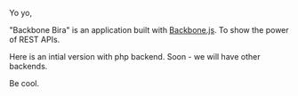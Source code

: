 Yo yo,

"Backbone Bira" is an application built with [Backbone.js](http://documentcloud.github.com/backbone/).
To show the power of REST APIs.

Here is an intial version with php backend.
Soon - we will have other backends.

Be cool.
